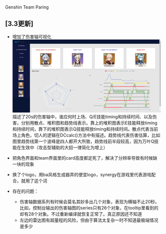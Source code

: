 Genshin Team Paring

[3.3更新]
- 
- 增加了伤害轴可视化
![](src/assets/demo/界面介绍0.1.png)
描述了20s的伤害轴中，谁应何时上场、Q/E技能timing和持续时间、以及伤害，分别用散点、堆积图和趋势线表示。靠上的堆积图表示E技能释放timing和持续时间，靠下的堆积图表示Q技能释放timing和持续时间。散点代表当前场上角色，切人的逻辑在DCcalc()方法中有描述。趋势线代表伤害估算，比如图里趋势线第一个波峰是四人都开大所致，趋势线前半段较高，因为万叶Q技能在生效中（攻击型辅助的大招一律简化为增上）

- 把角色界面和team界面里的card高度都定死了，解决了分辨率导致有时候缺一块的现象

- 换了个logo，用ba风格生成器弄的便宜logo，synergy在游戏里代表游戏配合，就用了这个词

- 存在的问题：
    - 伤害轴数据系列有时候会莫名其妙多出几个对象，表现为横轴不止20秒。比如，控制台输出的伤害轴图的series只有26个对象，在tooltip里看到的却有28个对象。不过重新编译就恢复正常了。真正原因还不知道
    - 左边的雷达图有超量程的风险，但由于算法太复杂一时不知道最极端情况是多少